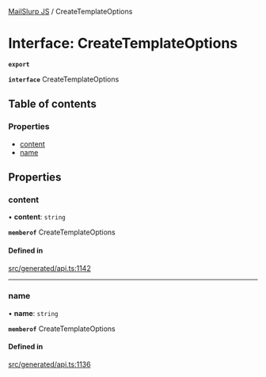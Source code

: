 [MailSlurp JS](../README.md) / CreateTemplateOptions

# Interface: CreateTemplateOptions

**`export`**

**`interface`** CreateTemplateOptions

## Table of contents

### Properties

- [content](CreateTemplateOptions.md#content)
- [name](CreateTemplateOptions.md#name)

## Properties

### content

• **content**: `string`

**`memberof`** CreateTemplateOptions

#### Defined in

[src/generated/api.ts:1142](https://github.com/mailslurp/mailslurp-client/blob/8c02983/src/generated/api.ts#L1142)

___

### name

• **name**: `string`

**`memberof`** CreateTemplateOptions

#### Defined in

[src/generated/api.ts:1136](https://github.com/mailslurp/mailslurp-client/blob/8c02983/src/generated/api.ts#L1136)
